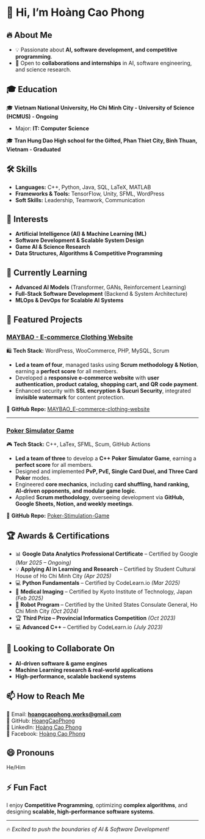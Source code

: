 # 👋 Hi, I’m Hoàng Cao Phong   

## 🔥 About Me  
- 💡 Passionate about **AI, software development, and competitive programming**.  
- 🚀 Open to **collaborations and internships** in AI, software engineering, and science research.  

## 🎓 Education  
🎓 **Vietnam National University, Ho Chi Minh City - University of Science (HCMUS) - Ongoing**  
- Major: **IT: Computer Science**
  
🎓 **Tran Hung Dao High school for the Gifted, Phan Thiet City, Binh Thuan, Vietnam - Graduated**  

## 🛠️ Skills  
- **Languages:** C++, Python, Java, SQL, LaTeX, MATLAB  
- **Frameworks & Tools:** TensorFlow, Unity, SFML, WordPress  
- **Soft Skills:** Leadership, Teamwork, Communication  

## 👀 Interests  
- **Artificial Intelligence (AI) & Machine Learning (ML)**  
- **Software Development & Scalable System Design**  
- **Game AI & Science Research**  
- **Data Structures, Algorithms & Competitive Programming**  

## 🌱 Currently Learning  
- **Advanced AI Models** (Transformer, GANs, Reinforcement Learning)  
- **Full-Stack Software Development** (Backend & System Architecture)  
- **MLOps & DevOps for Scalable AI Systems**

## 🌟 Featured Projects  

### [MAYBAO - E-commerce Clothing Website](https://github.com/HoangCaoPhong/MAYBAO_E-commerce-clothing-website)  
🛍️ **Tech Stack:** WordPress, WooCommerce, PHP, MySQL, Scrum  

- **Led a team of four**, managed tasks using **Scrum methodology & Notion**, earning a **perfect score** for all members.  
- Developed a **responsive e-commerce website** with **user authentication, product catalog, shopping cart, and QR code payment**.  
- Enhanced security with **SSL encryption & Sucuri Security**, integrated **invisible watermark** for content protection.  

🔗 **GitHub Repo:** [MAYBAO_E-commerce-clothing-website](https://github.com/HoangCaoPhong/MAYBAO_E-commerce-clothing-website)  

---

### [Poker Simulator Game](https://github.com/HoangCaoPhong/Poker-Stimulation-Game)  
🎮 **Tech Stack:** C++, LaTex, SFML, Scum, GitHub Actions  

- **Led a team of three** to develop a **C++ Poker Simulator Game**, earning a **perfect score** for all members.  
- Designed and implemented **PvP, PvE, Single Card Duel, and Three Card Poker** modes.  
- Engineered **core mechanics**, including **card shuffling, hand ranking, AI-driven opponents, and modular game logic**.  
- Applied **Scrum methodology**, overseeing development via **GitHub, Google Sheets, Notion, and weekly meetings**.  

🔗 **GitHub Repo:** [Poker-Stimulation-Game](https://github.com/HoangCaoPhong/Poker-Stimulation-Game)  


## 🏆 Awards & Certifications  
- 📊 **Google Data Analytics Professional Certificate** – Certified by Google *(Mar 2025 – Ongoing)*  
- 💡 **Applying AI in Learning and Research** – Certified by Student Cultural House of Ho Chi Minh City *(Apr 2025)*
- 💻 **Python Fundamentals** – Certified by CodeLearn.io *(Mar 2025)*
- 🏅 **Medical Imaging** – Certified by Kyoto Institute of Technology, Japan *(Feb 2025)*  
- 🤖 **Robot Program** – Certified by the United States Consulate General, Ho Chi Minh City *(Oct 2024)*  
- 🏆 **Third Prize – Provincial Informatics Competition** *(Oct 2023)*  
- 💻 **Advanced C++** – Certified by CodeLearn.io *(July 2023)*  



## 💞️ Looking to Collaborate On  
- **AI-driven software & game engines**  
- **Machine Learning research & real-world applications**  
- **High-performance, scalable backend systems**  

## 📫 How to Reach Me  
📧 Email: **hoangcaophong.works@gmail.com**  
🔗 GitHub: [HoangCaoPhong](https://github.com/HoangCaoPhong)  
💼 LinkedIn: [Hoàng Cao Phong](https://www.linkedin.com/in/hoang-cao-phong)  
📘 Facebook: [Hoàng Cao Phong](https://www.facebook.com/HoangCaoPhongVN)  

## 😄 Pronouns  
He/Him  

## ⚡ Fun Fact  
I enjoy **Competitive Programming**, optimizing **complex algorithms**, and designing **scalable, high-performance software systems**.  

---

🔥 *Excited to push the boundaries of AI & Software Development!*  
